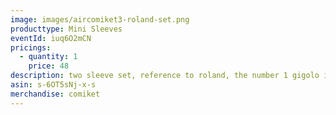 ```yaml
---
image: images/aircomiket3-roland-set.png
producttype: Mini Sleeves
eventId: iuq6O2mCN
pricings:
  - quantity: 1
    price: 48
description: two sleeve set, reference to roland, the number 1 gigolo in japan
asin: s-6OT5sNj-x-s
merchandise: comiket
---
```

